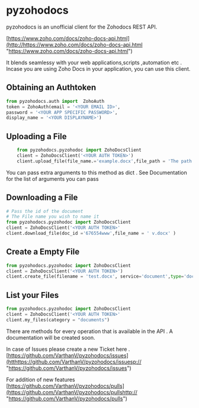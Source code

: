 # pyzohodocs

pyzohodocs is an unofficial client for the Zohodocs REST API.

[https://www.zoho.com/docs/zoho-docs-api.html](http://https://www.zoho.com/docs/zoho-docs-api.html "https://www.zoho.com/docs/zoho-docs-api.html")

It blends seamlessy with your web applications,scripts ,automation etc . Incase you are using Zoho Docs in your application, you can use this client.

## Obtaining an Authtoken

```python
from pyzohodocs.auth import  ZohoAuth
token = ZohoAuth(email = '<YOUR EMAIL ID>',
password = '<YOUR APP SPECIFIC PASSWORD>',
display_name = '<YOUR DISPLAYNAME>')
```

## Uploading a File
```python
    from pyzohodocs.pyzohodoc import ZohoDocsClient
    client = ZohoDocsClient('<YOUR AUTH TOKEN>')
    client.upload_file(file_name.='example.docx',file_path = 'The path to your file')
```
You can pass extra arguments to this method as dict . See Documentation for the list of arguments you can pass

## Downloading a File

```python
# Pass the id of the document
# The File name you wish to name it
from pyzohodocs.pyzohodoc import ZohoDocsClient
client = ZohoDocsClient('<YOUR AUTH TOKEN>'
client.download_file(doc_id ='676554www',file_name = ' v.docx' )
```

## Create a Empty File

```python
from pyzohodocs.pyzohodoc import ZohoDocsClient
client = ZohoDocsClient('<YOUR AUTH TOKEN>')
client.create_file(filename = 'test.docx', service='document',type='doc')
```

## List your Files

```python
from pyzohodocs.pyzohodoc import ZohoDocsClient
client = ZohoDocsClient('<YOUR AUTH TOKEN>'
client.my_files(category = "documents")
```

There are methods for every operation that is available in the API . A documentation will be created soon.

In case of Issues please create a new Ticket here .
[https://github.com/VarthanV/pyzohodocs/issues](htthttps://github.com/VarthanV/pyzohodocs/issuesp:// "https://github.com/VarthanV/pyzohodocs/issues")

For addition of new features
[https://github.com/VarthanV/pyzohodocs/pulls](https://github.com/VarthanV/pyzohodocs/pullshttp:// "https://github.com/VarthanV/pyzohodocs/pulls")
